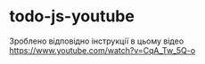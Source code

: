 # todo-js-youtube

Зроблено відповідно інструкції в цьому відео https://www.youtube.com/watch?v=CqA_Tw_5Q-o
